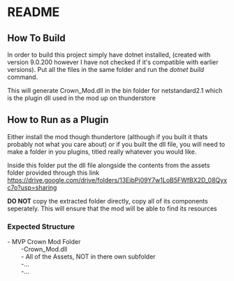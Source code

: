 <h1>README</h1>

<h2>How To Build</h2>

In order to build this project simply have dotnet installed, (created with version 9.0.200 however I have not checked if it's compatible with earlier versions).
Put all the files in the same folder and run the <i>dotnet build</i> command.

This will generate Crown_Mod.dll in the bin folder for netstandard2.1 which is the plugin dll used in the mod up on thunderstore

<h2>How to Run as a Plugin</h2>

Either install the mod though thundertore (although if you built it thats probably not what you care about) or if you built the dll file, you will need to make a folder
in you plugins, titled really whatever you would like.

Inside this folder put the dll file alongside the contents from the assets folder provided through this link
<u>https://drive.google.com/drive/folders/13EjbPj09Y7w1LoB5FWfBX2D_08Qyxc7o?usp=sharing</u>

<b>DO NOT</b> copy the extracted folder directly, copy all of its components seperately.
This will ensure that the mod will be able to find its resources

<h3>Expected Structure</h3>
  - MVP Crown Mod Folder <br>
  &nbsp;&nbsp;&nbsp;&nbsp;&nbsp;&nbsp;&nbsp;&nbsp;-Crown_Mod.dll <br>
  &nbsp;&nbsp;&nbsp;&nbsp;&nbsp;&nbsp;&nbsp;&nbsp;- All of the Assets, NOT in there own subfolder <br>
  &nbsp;&nbsp;&nbsp;&nbsp;&nbsp;&nbsp;&nbsp;&nbsp;-... <br>
  &nbsp;&nbsp;&nbsp;&nbsp;&nbsp;&nbsp;&nbsp;&nbsp;-... <br>
